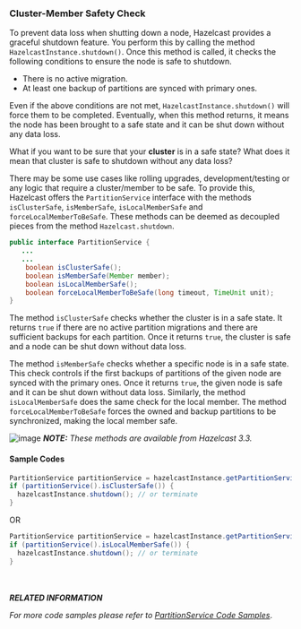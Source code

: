 
### Cluster-Member Safety Check

To prevent data loss when shutting down a node, Hazelcast provides a graceful shutdown feature. You perform this by calling the method `HazelcastInstance.shutdown()`. Once this method is called, it checks the following conditions to ensure the node is safe to shutdown.

- There is no active migration.
- At least one backup of partitions are synced with primary ones.

Even if the above conditions are not met, `HazelcastInstance.shutdown()` will force them to be completed. Eventually, when this method returns, it means the node has been brought to a safe state and it can be shut down without any data loss. 

What if you want to be sure that your **cluster** is in a safe state? What does it mean that cluster is safe to shutdown without any data loss? 

There may be some use cases like rolling upgrades, development/testing or any logic that require a cluster/member to be safe. To provide this, Hazelcast offers the `PartitionService` interface with the methods `isClusterSafe`, `isMemberSafe`, `isLocalMemberSafe` and `forceLocalMemberToBeSafe`. These methods can be deemed as decoupled pieces from the method `Hazelcast.shutdown`. 


```java
public interface PartitionService {
   ...
   ...
    boolean isClusterSafe();
    boolean isMemberSafe(Member member);
    boolean isLocalMemberSafe();
    boolean forceLocalMemberToBeSafe(long timeout, TimeUnit unit);
}
```

The method `isClusterSafe` checks whether the cluster is in a safe state. It returns `true` if there are no active partition migrations and there are sufficient backups for each partition. Once it returns `true`, the cluster is safe and a node can be shut down without data loss.

The method `isMemberSafe` checks whether a specific node is in a safe state. This check controls if the first backups of partitions of the given node are synced with the primary ones. Once it returns `true`, the given node is safe and it can be shut down without data loss. Similarly, the method `isLocalMemberSafe` does the same check for the local member. The method `forceLocalMemberToBeSafe` forces the owned and backup partitions to be synchronized, making the local member safe.

![image](images/NoteSmall.jpg) ***NOTE:*** *These methods are available from Hazelcast 3.3.*


#### Sample Codes


```java
PartitionService partitionService = hazelcastInstance.getPartitionService().isClusterSafe()
if (partitionService().isClusterSafe()) {
  hazelcastInstance.shutdown(); // or terminate
}
```

OR 

```java
PartitionService partitionService = hazelcastInstance.getPartitionService().isClusterSafe()
if (partitionService().isLocalMemberSafe()) {
  hazelcastInstance.shutdown(); // or terminate
}
```
<br></br>
***RELATED INFORMATION***

*For more code samples please refer to [PartitionService Code Samples](https://github.com/hazelcast/hazelcast-code-samples/tree/master/monitoring/cluster/src/main/java)*.
<br></br>